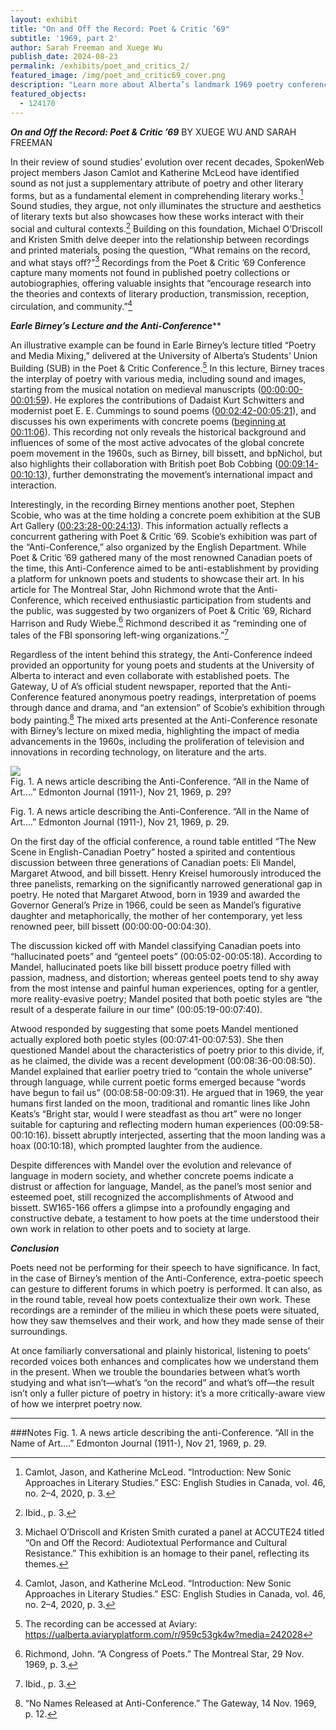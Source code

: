 ```yaml
---
layout: exhibit
title: "On and Off the Record: Poet & Critic ’69"
subtitle: '1969, part 2'
author: Sarah Freeman and Xuege Wu
publish_date: 2024-08-23
permalink: /exhibits/poet_and_critics_2/
featured_image: /img/poet_and_critic69_cover.png
description: "Learn more about Alberta’s landmark 1969 poetry conference."
featured_objects: 
  - 124170
---
```


**<i>On and Off the Record: Poet & Critic ’69</i>**
BY XUEGE WU AND SARAH FREEMAN

In their review of sound studies’ evolution over recent decades, SpokenWeb project members Jason Camlot and Katherine McLeod have identified sound as not just a supplementary attribute of poetry and other literary forms, but as a fundamental element in comprehending literary works.[^1] Sound studies, they argue, not only illuminates the structure and aesthetics of literary texts but also showcases how these works interact with their social and cultural contexts.[^2] Building on this foundation, Michael O’Driscoll and Kristen Smith delve deeper into the relationship between recordings and printed materials, posing the question, “What remains on the record, and what stays off?”[^3] Recordings from the Poet & Critic ’69 Conference capture many moments not found in published poetry collections or autobiographies, offering valuable insights that “encourage research into the theories and contexts of literary production, transmission, reception, circulation, and community.”[^4]


**<i>Earle Birney’s Lecture and the Anti-Conference**</i>**


An illustrative example can be found in Earle Birney’s lecture titled “Poetry and Media Mixing,” delivered at the University of Alberta’s Students’ Union Building (SUB) in the Poet & Critic Conference.[^5] In this lecture, Birney traces the interplay of poetry with various media, including sound and images, starting from the musical notation on medieval manuscripts ([00:00:00-00:01:59](https://ualberta.aviaryplatform.com/r/959c53gk4w?media=242028&e=119)). He explores the contributions of Dadaist Kurt Schwitters and modernist poet E. E. Cummings to sound poems ([00:02:42-00:05:21](https://ualberta.aviaryplatform.com/r/959c53gk4w?media=242028&t=162&e=321)), and discusses his own experiments with concrete poems ([beginning at 00:11:06](https://ualberta.aviaryplatform.com/r/959c53gk4w?media=242028&t=666)). This recording not only reveals the historical background and influences of some of the most active advocates of the global concrete poem movement in the 1960s, such as Birney, bill bissett, and bpNichol, but also highlights their collaboration with British poet Bob Cobbing ([00:09:14-00:10:13](https://ualberta.aviaryplatform.com/r/959c53gk4w?media=242028&t=554&e=613)), further demonstrating the movement’s international impact and interaction.


Interestingly, in the recording Birney mentions another poet, Stephen Scobie, who was at the time holding a concrete poem exhibition at the SUB Art Gallery ([00:23:28-00:24:13](https://ualberta.aviaryplatform.com/r/959c53gk4w?media=242028&t=1408&e=1453)). This information actually reflects a concurrent gathering with Poet & Critic ’69. Scobie’s exhibition was part of the “Anti-Conference,” also organized by the English Department. While Poet & Critic ’69 gathered many of the most renowned Canadian poets of the time, this Anti-Conference aimed to be anti-establishment by providing a platform for unknown poets and students to showcase their art. In his article for The Montreal Star, John Richmond wrote that the Anti-Conference, which received enthusiastic participation from students and the public, was suggested by two organizers of Poet & Critic ’69, Richard Harrison and Rudy Wiebe.[^6] Richmond described it as “reminding one of tales of the FBI sponsoring left-wing organizations.”[^7] 


Regardless of the intent behind this strategy, the Anti-Conference indeed provided an opportunity for young poets and students at the University of Alberta to interact and even collaborate with established poets. The Gateway, U of A’s official student newspaper, reported that the Anti-Conference featured anonymous poetry readings, interpretation of poems through dance and drama, and “an extension” of Scobie’s exhibition through body painting.[^8] The mixed arts presented at the Anti-Conference resonate with Birney’s lecture on mixed media, highlighting the impact of media advancements in the 1960s, including the proliferation of television and innovations in recording technology, on literature and the arts.


<div class = "figure centre">
  <img src="{{ '/img/Article_poet_n_critics_2.png' | absolute_url }}"/>
   <figcaption>Fig. 1. A news article describing the Anti-Conference. “All in the Name of Art….” Edmonton Journal (1911-), Nov 21, 1969, p. 29?</figcaption>
</div>


Fig. 1. A news article describing the Anti-Conference. “All in the Name of Art….” Edmonton Journal (1911-), Nov 21, 1969, p. 29. 

                                              

On the first day of the official conference, a round table entitled “The New Scene in English-Canadian Poetry” hosted a spirited and contentious discussion between three generations of Canadian poets: Eli Mandel, Margaret Atwood, and bill bissett. Henry Kreisel humorously introduced the three panelists, remarking on the significantly narrowed generational gap in poetry. He noted that Margaret Atwood, born in 1939 and awarded the Governor General’s Prize in 1966, could be seen as Mandel’s figurative daughter and metaphorically, the mother of her contemporary, yet less renowned peer, bill bissett (00:00:00-00:04:30). 


The discussion kicked off with Mandel classifying Canadian poets into “hallucinated poets” and “genteel poets” (00:05:02-00:05:18). According to Mandel, hallucinated poets like bill bissett produce poetry filled with passion, madness, and distortion; whereas genteel poets tend to shy away from the most intense and painful human experiences, opting for a gentler, more reality-evasive poetry; Mandel posited that both poetic styles are “the result of a desperate failure in our time” (00:05:19-00:07:40). 


Atwood responded by suggesting that some poets Mandel mentioned actually explored both poetic styles (00:07:41-00:07:53). She then questioned Mandel about the characteristics of poetry prior to this divide, if, as he claimed, the divide was a recent development (00:08:36-00:08:50). Mandel explained that earlier poetry tried to “contain the whole universe” through language, while current poetic forms emerged because “words have begun to fail us” (00:08:58-00:09:31). He argued that in 1969, the year humans first landed on the moon, traditional and romantic lines like John Keats’s “Bright star, would I were steadfast as thou art” were no longer suitable for capturing and reflecting modern human experiences (00:09:58-00:10:16). bissett abruptly interjected, asserting that the moon landing was a hoax (00:10:18), which prompted laughter from the audience. 


Despite differences with Mandel over the evolution and relevance of language in modern society, and whether concrete poems indicate a distrust or affection for language, Mandel, as the panel’s most senior and esteemed poet, still recognized the accomplishments of Atwood and bissett. SW165-166 offers a glimpse into a profoundly engaging and constructive debate, a testament to how poets at the time understood their own work in relation to other poets and to society at large.



**<i>Conclusion</i>**

Poets need not be performing for their speech to have significance. In fact, in the case of Birney’s mention of the Anti-Conference, extra-poetic speech can gesture to different forums in which poetry is performed. It can also, as in the round table, reveal how poets contextualize their own work. These recordings are a reminder of the milieu in which these poets were situated, how they saw themselves and their work, and how they made sense of their surroundings. 

At once familiarly conversational and plainly historical, listening to poets’ recorded voices both enhances and complicates how we understand them in the present. When we trouble the boundaries between what’s worth studying and what isn’t—what’s “on the record” and what’s off—the result isn’t only a fuller picture of poetry in history: it’s a more critically-aware view of how we interpret poetry now. 

[^note]: Please note that the second recording discussed in this article, a round table between Eli Mandel, Margaret Atwood, and bill bissett, is not publicly available at this time due to rights management concerns. 

[^note]: For more information about the Poet & Critic Conference, see Poet & Critic ’69. All of the publicly available Poet & Critic recordings can be accessed on SpokenWeb’s Aviary page.

---

###Notes
Fig. 1. A news article describing the anti-Conference. “All in the Name of Art….” Edmonton Journal (1911-), Nov 21, 1969, p. 29. 

[^1]: Camlot, Jason, and Katherine McLeod. “Introduction: New Sonic Approaches in Literary Studies.” ESC: English Studies in Canada, vol. 46, no. 2–4, 2020, p. 3.

[^2]: Ibid., p. 3.

[^3]: Michael O’Driscoll and Kristen Smith curated a panel at ACCUTE24 titled “On and Off the Record: Audiotextual Performance and Cultural Resistance.” This exhibition is an homage to their panel, reflecting its themes.

[^4]: Camlot, Jason, and Katherine McLeod. “Introduction: New Sonic Approaches in Literary Studies.” ESC: English Studies in Canada, vol. 46, no. 2–4, 2020, p. 3.

[^5]: The recording can be accessed at Aviary: https://ualberta.aviaryplatform.com/r/959c53gk4w?media=242028

[^6]: Richmond, John. “A Congress of Poets.” The Montreal Star, 29 Nov. 1969, p. 3.

[^7]: Ibid., p. 3.

[^8]: “No Names Released at Anti-Conference.” The Gateway, 14 Nov. 1969, p. 12.






